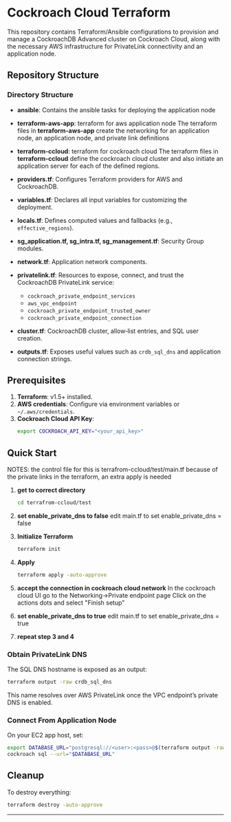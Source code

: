 # Cockroach Cloud Terraform

This repository contains Terraform/Ansible configurations to provision and manage a CockroachDB Advanced cluster on Cockroach Cloud, along with the necessary AWS infrastructure for PrivateLink connectivity and an application node.

## Repository Structure

### Directory Structure

- **ansible**:  Contains the ansible tasks for deploying the application node
- **terraform-aws-app**:  terraform for aws application node
The terraform files in **terraform-aws-app** create the networking for an application node, an application node, and private link definitions 
- **terraform-ccloud**:  terraform for cockroach cloud
The terraform files in **terraform-ccloud** define the cockroach cloud cluster and also initiate an application server for each of the defined regions.   

- **providers.tf**: Configures Terraform providers for AWS and CockroachDB.
- **variables.tf**: Declares all input variables for customizing the deployment.
- **locals.tf**: Defines computed values and fallbacks (e.g., `effective_regions`).
- **sg_application.tf, sg_intra.tf, sg_management.tf**: Security Group modules.
- **network.tf**: Application network components.
- **privatelink.tf**: Resources to expose, connect, and trust the CockroachDB PrivateLink service:
  - `cockroach_private_endpoint_services`
  - `aws_vpc_endpoint`
  - `cockroach_private_endpoint_trusted_owner`
  - `cockroach_private_endpoint_connection`
- **cluster.tf**: CockroachDB cluster, allow‑list entries, and SQL user creation.
- **outputs.tf**: Exposes useful values such as `crdb_sql_dns` and application connection strings.

## Prerequisites

1. **Terraform**: v1.5+ installed.
2. **AWS credentials**: Configure via environment variables or `~/.aws/credentials`.
3. **Cockroach Cloud API Key**:
   ```bash
   export COCKROACH_API_KEY="<your_api_key>"
   ```

## Quick Start
NOTES: the control file for this is  terrafrom-ccloud/test/main.tf 
       because of the private links in the terraform, an extra apply is needed

1. **get to correct directory**
   ```bash
   cd terrafrom-ccloud/test
   ```
2. **set enable_private_dns to false**
edit main.tf to set enable_private_dns = false

3. **Initialize Terraform**
   ```bash
   terraform init
   ```
4. **Apply**
   ```bash
   terraform apply -auto-approve 
   ```
5. **accept the connection in cockroach cloud network**
In the cockroach cloud UI go to the Networking->Private endpoint page
Click on the actions dots and select "Finish setup"

6. **set enable_private_dns to true**
edit main.tf to set enable_private_dns = true

7. **repeat step 3 and 4**

### Obtain PrivateLink DNS

The SQL DNS hostname is exposed as an output:

```bash
terraform output -raw crdb_sql_dns
```

This name resolves over AWS PrivateLink once the VPC endpoint’s private DNS is enabled.

### Connect From Application Node

On your EC2 app host, set:

```bash
export DATABASE_URL="postgresql://<user>:<pass>@$(terraform output -raw crdb_sql_dns):26257/defaultdb?sslmode=verify-full&sslrootcert=/home/ec2-user/certs/ca.crt"
cockroach sql --url="$DATABASE_URL"
```

## Cleanup

To destroy everything:

```bash
terraform destroy -auto-approve
```

---
